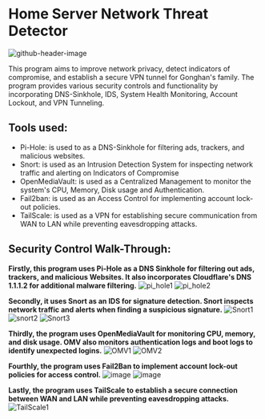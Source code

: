 # Home Server Network Threat Detector
  
![github-header-image](https://github.com/Li1816/Home-Server-Network-Threat-Detector/assets/155325489/2eaa419a-ad3d-4075-9f36-7c3e04732826)

<p>This program aims to improve network privacy, detect indicators of compromise, and establish a secure VPN tunnel for Gonghan's family. The program provides various security controls and functionality by incorporating DNS-Sinkhole, IDS, System Health Monitoring, Account Lockout, and VPN Tunneling.  
  
## Tools used:
- Pi-Hole: is used to as a DNS-Sinkhole for filtering ads, trackers, and malicious websites. 
- Snort: is used as an Intrusion Detection System for inspecting network traffic and alerting on Indicators of Compromise
- OpenMediaVault: is used as a Centralized Management to monitor the system's CPU, Memory, Disk usage and Authentication. 
- Fail2ban: is used as an Access Control for implementing account lock-out policies.
- TailScale: is used as a VPN for establishing secure communication from WAN to LAN while preventing eavesdropping attacks.


## Security Control Walk-Through:

**Firstly, this program uses Pi-Hole as a DNS Sinkhole for filtering out ads, trackers, and malicious Websites. It also incorporates Cloudflare's DNS 1.1.1.2 for additional malware filtering.**
![pi_hole1](https://github.com/Li1816/Home-Server-Network-Threat-Detector/assets/155325489/a86436cc-9dc8-4446-93d9-ba3a53482ef2)
![pi_hole2](https://github.com/Li1816/Home-Server-Network-Threat-Detector/assets/155325489/bc082801-99c1-4f18-8203-0f460fd67dfa)

**Secondly, it uses Snort as an IDS for signature detection. Snort inspects network traffic and alerts when finding a suspicious signature.**
![Snort1](https://github.com/Li1816/Home-Server-Network-Threat-Detector/assets/155325489/826a84d7-3748-45ff-be01-5e5313859b07)
![snort2](https://github.com/Li1816/Home-Server-Network-Threat-Detector/assets/155325489/bc234aea-ab60-48f8-9b8d-8804da1ff1ba)
![Snort3](https://github.com/Li1816/Home-Server-Network-Threat-Detector/assets/155325489/8cdf79c2-f50b-4d7f-ad6e-52ab8c915fe2)

**Thirdly, the program uses OpenMediaVault for monitoring CPU, memory, and disk usage. OMV also monitors authentication logs and boot logs to identify unexpected logins.**
![OMV1](https://github.com/Li1816/Home-Server-Network-Threat-Detector/assets/155325489/c9f558f9-a228-472f-91ed-be42782f0012)
![OMV2](https://github.com/Li1816/Home-Server-Network-Threat-Detector/assets/155325489/c5d46a08-fba8-4200-a943-9f7cf33b11a8)

**Fourthly, the program uses Fail2Ban to implement account lock-out policies for access control.**
![image](https://github.com/Li1816/Home-Server-Network-Threat-Detector/assets/155325489/72b6667b-7e0d-4648-bf93-120766f03cf2)
![image](https://github.com/Li1816/Home-Server-Network-Threat-Detector/assets/155325489/0b619f5f-aeab-4bce-9055-981f4837eb66)

**Lastly, the program uses TailScale to establish a secure connection between WAN and LAN while preventing eavesdropping attacks.**
![TailScale1](https://github.com/Li1816/Home-Server-Network-Threat-Detector/assets/155325489/0c6cecfc-4a6e-4037-8c7d-b483e0d401ff)




